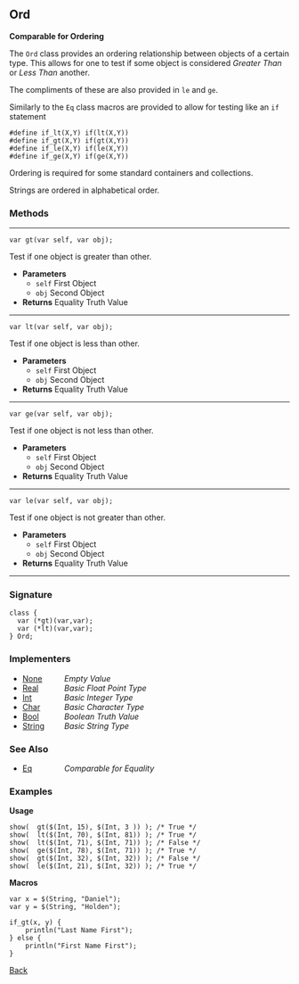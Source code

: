 Ord
---
__Comparable for Ordering__

The `Ord` class provides an ordering relationship between objects of a certain type. This allows for one to test if some object is considered _Greater Than_ or _Less Than_ another.

The compliments of these are also provided in `le` and `ge`.

Similarly to the `Eq` class macros are provided to allow for testing like an `if` statement

    #define if_lt(X,Y) if(lt(X,Y))
    #define if_gt(X,Y) if(gt(X,Y))
    #define if_le(X,Y) if(le(X,Y))
    #define if_ge(X,Y) if(ge(X,Y))

Ordering is required for some standard containers and collections.

Strings are ordered in alphabetical order.


### Methods

-------------------------------

    var gt(var self, var obj);

Test if one object is greater than other.

* __Parameters__
    * `self` First Object
    * `obj` Second Object
* __Returns__ Equality Truth Value

------------------------------- 

    var lt(var self, var obj);

Test if one object is less than other.

* __Parameters__
    * `self` First Object
    * `obj` Second Object
* __Returns__ Equality Truth Value

------------------------------- 

    var ge(var self, var obj);

Test if one object is not less than other.

* __Parameters__
    * `self` First Object
    * `obj` Second Object
* __Returns__ Equality Truth Value

------------------------------- 

    var le(var self, var obj);

Test if one object is not greater than other.

* __Parameters__
    * `self` First Object
    * `obj` Second Object
* __Returns__ Equality Truth Value

------------------------------- 


### Signature


    class {
      var (*gt)(var,var);
      var (*lt)(var,var);
    } Ord;
    

### Implementers

* <span style="width:75px; float:left;">[None](none)</span> _Empty Value_
* <span style="width:75px; float:left;">[Real](real)</span> _Basic Float Point Type_
* <span style="width:75px; float:left;">[Int](int)</span> _Basic Integer Type_
* <span style="width:75px; float:left;">[Char](char)</span> _Basic Character Type_
* <span style="width:75px; float:left;">[Bool](bool)</span> _Boolean Truth Value_
* <span style="width:75px; float:left;">[String](string)</span> _Basic String Type_


### See Also

* <span style="width:75px; float:left;">[Eq](eq)</span> _Comparable for Equality_


### Examples

__Usage__

    show(  gt($(Int, 15), $(Int, 3 )) ); /* True */
    show(  lt($(Int, 70), $(Int, 81)) ); /* True */
    show(  lt($(Int, 71), $(Int, 71)) ); /* False */
    show(  ge($(Int, 78), $(Int, 71)) ); /* True */
    show(  gt($(Int, 32), $(Int, 32)) ); /* False */
    show(  le($(Int, 21), $(Int, 32)) ); /* True */
    
__Macros__

    var x = $(String, "Daniel");
    var y = $(String, "Holden");
    
    if_gt(x, y) {
        println("Last Name First");
    } else {
        println("First Name First");
    }


[Back](/documentation)
